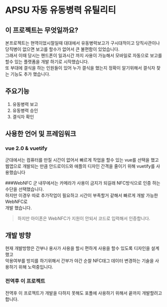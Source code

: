 # APSU 자동 유동병력 유틸리티

## 이 프로젝트는 무엇일까요?
본프로젝트는 현역이었시절일때 대대에서 유동병력보고가 구시대적이고 당직사관이나 당직병이 없으면 보고를 할수가 없어서 큰 불편함이 있었습니다.<br>
그래서 이때 당시는 핸드폰이 일과시간 까지 사용이 가능해서 모바일로 자동으로 보고를 할수 있는 플랫폼을 개발 하기로 시작했습니다.<br>
또 부대에 결식을 하는 인원들이 있어 누가 결식을 했는지 정확이 알기위해서 결식자 찾는 기능도 추가 했습니다.<br>

## 주요기능
 1. 유동병력 보고<br>
 2. 유동병력 승인<br>
 3. 결식자 확인<br>
 
 ## 사용한 언어 및 프레임워크
 ### vue 2.0 & vuetify
 군대에서는 컴퓨터를 만질 시간이 없어서 빠르게 작업을 할수 있는 vue를 선택을 했고<br>
 웹앱으로 개발되는 만큼 안드로이드와 애플의 디자인 간격을 줄이기 위해 vuetify를 사용했습니다
 
 ###WebNFC
 군 내무에서는 카메라가 사용이 금지가 되길래 NFC방식으로 인증 하는 수단을 선택했습니다.<Br>
 하지만 이경우 따로 추가작업이 필요하고 시간이 부족할거 같해서 빠르게 개발 가능한 WebNFC로<br>
 개발 했습니다.<br>
 > 하지만 아이폰은 WebNFC가 지원이 안되서 코드로 입력해서 인증합니다.

## 개발 방향
현재 개발방향은 간부나 용사가 사용을 할시 편하게 사용을 할수 있도록 디자인을 설계했고<br>
악용여부를 방지를 하기위해서 간부가 야간 순찰 NFC태그 데이터 변경하는 기술을 사용하기 위해 노력중입니다.<br>

### 전역후 이 프로젝트
전역후 이 프로젝트가 개발을 다하지 못해도 포폴에 사용하기 위해서 끝까지 개발할려고 합니다.
